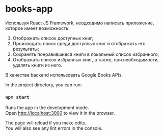 # books-app

Используя React JS Framework, неодходимо написать приложение, которое
имеет возможность:

1. Отображать список доступных книг;
2. Производить поиск среди доступных книг и отображать его результаты;
3. Сохранять понравившиеся книги в локальный список избранного;
4. Отображать список избранных книг, а также, при необходимости, удалять книги из него.

В качестве backend использовать Google Books APIs.

In the project directory, you can run:

### `npm start`

Runs the app in the development mode.<br />
Open [http://localhost:3000](http://localhost:3000) to view it in the browser.

The page will reload if you make edits.<br />
You will also see any lint errors in the console.
